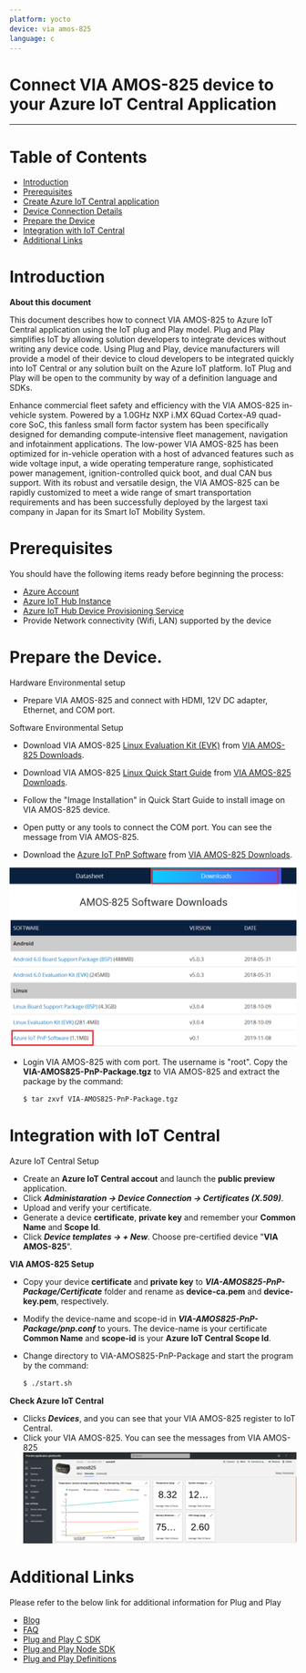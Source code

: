 ```yaml
---
platform: yocto
device: via amos-825
language: c
---
```


Connect VIA AMOS-825 device to your Azure IoT Central Application
===

---
# Table of Contents

-   [Introduction](#Introduction)
-   [Prerequisites](#Prerequisites)
-   [Create Azure IoT Central application](#Create_AICA)
-   [Device Connection Details](#DeviceConnectionDetails)
-   [Prepare the Device](#preparethedevice)
-   [Integration with IoT Central](#IntegrationwithIoTCentral)
-   [Additional Links](#AdditionalLinks)

<a name="Introduction"></a>
# Introduction 

**About this document**

This document describes how to connect VIA AMOS-825 to Azure IoT Central application using the IoT plug and Play model. Plug and Play simplifies IoT by allowing solution developers to integrate devices without writing any device code. Using Plug and Play, device manufacturers will provide a model of their device to cloud developers to be integrated quickly into IoT Central or any solution built on the Azure IoT platform. IoT Plug and Play will be open to the community by way of a definition language and SDKs.

Enhance commercial fleet safety and efficiency with the VIA AMOS-825 in-vehicle system. Powered by a 1.0GHz NXP i.MX 6Quad Cortex-A9 quad-core SoC, this fanless small form factor system has been specifically designed for demanding compute-intensive fleet management, navigation and infotainment applications. The low-power VIA AMOS-825 has been optimized for in-vehicle operation with a host of advanced features such as wide voltage input, a wide operating temperature range, sophisticated power management, ignition-controlled quick boot, and dual CAN bus support. With its robust and versatile design, the VIA AMOS-825 can be rapidly customized to meet a wide range of smart transportation requirements and has been successfully deployed by the largest taxi company in Japan for its Smart IoT Mobility System.

<a name="Prerequisites"></a>
# Prerequisites

You should have the following items ready before beginning the process: 

-   [Azure Account](https://portal.azure.com)
-   [Azure IoT Hub Instance](https://docs.microsoft.com/en-us/azure/iot-hub/about-iot-hub)
-   [Azure IoT Hub Device Provisioning Service](https://docs.microsoft.com/en-us/azure/iot-dps/about-iot-dps)
-   Provide Network connectivity (Wifi, LAN) supported by the device

<a name="preparethedevice"></a>
# Prepare the Device.

Hardware Environmental setup

- Prepare VIA AMOS-825 and connect with HDMI, 12V DC adapter, Ethernet, and COM port.

Software Environmental Setup 

-   Download VIA AMOS-825 [Linux Evaluation Kit (EVK)](http://cdn.viaembedded.com/products/software/amos-825/Linux_EVK/AMOS-825_Linux_EVK_v3.0.4_20181009.zip) from [VIA AMOS-825 Downloads](https://www.viatech.com/en/systems/industrial-fanless-pcs/amos-825/).
-   Download VIA AMOS-825 [Linux Quick Start Guide](http://cdn.viaembedded.com/products/docs/amos-825/Linux_quick_start_guide/AMOS-825_Linux_EVK_v3.0.4_Quick_Start_Guide_v1.00_20181004.pdf) from [VIA AMOS-825 Downloads](https://www.viatech.com/en/systems/industrial-fanless-pcs/amos-825/).
-   Follow the "Image Installation" in Quick Start Guide to install image on VIA AMOS-825 device.

-   Open putty or any tools to connect the COM port. You can see the message from VIA AMOS-825.
-   Download the [Azure IoT PnP Software](http://cdn.viaembedded.com/products/software/amos-825/Azure_IoT_PnP/VIA-AMOS825-PnP-Package.tgz) from [VIA AMOS-825 Downloads](https://www.viatech.com/en/systems/industrial-fanless-pcs/amos-825/).

![](media/VIA_AMOS-825/amos825-download.png)

-   Login VIA AMOS-825 with com port. The username is "root". Copy the **VIA-AMOS825-PnP-Package.tgz** to VIA AMOS-825 and extract the package by the command:

    ```bash
    $ tar zxvf VIA-AMOS825-PnP-Package.tgz
    ```

<a name="IntegrationwithIoTCentral"></a>
# Integration with IoT Central

Azure IoT Central Setup

-   Create an **Azure IoT Central accout** and launch the **public preview** application.
-   Click ***Administaration -> Device Connection -> Certificates (X.509)***.
-   Upload and verify your certificate.
-   Generate a device **certificate**, **private key** and remember your **Common Name** and **Scope Id**.
-   Click ***Device templates -> + New***. Choose pre-certified device "**VIA AMOS-825**".

**VIA AMOS-825 Setup**

-   Copy your device **certificate** and **private key** to ***VIA-AMOS825-PnP-Package/Certificate*** folder and rename as **device-ca.pem** and **device-key.pem**, respectively. 
-   Modify the device-name and scope-id in ***VIA-AMOS825-PnP-Package/pnp.conf*** to yours. The device-name is your certificate **Common Name** and **scope-id** is your **Azure IoT Central Scope Id**.
-   Change directory to VIA-AMOS825-PnP-Package and start the program by the command: 

    ```bash
    $ ./start.sh
    ```

**Check Azure IoT Central**
-   Clicks ***Devices***, and you can see that your VIA AMOS-825 register to IoT Central.
-   Click your VIA AMOS-825. You can see the messages from VIA AMOS-825 ![](media/VIA_AMOS-825/amos825-result.png)

<a name="AdditionalLinks"></a>
# Additional Links

Please refer to the below link for additional information for Plug and Play 

-   [Blog](https://azure.microsoft.com/en-us/blog/iot-plug-and-play-is-now-available-in-preview/)
-   [FAQ](TBD) 
-   [Plug and Play C SDK](https://github.com/Azure/azure-iot-sdk-c/tree/public-preview) 
-   [Plug and Play Node SDK](https://github.com/Azure/azure-iot-sdk-node/tree/digitaltwins-preview)
-   [Plug and Play Definitions](https://github.com/Azure/IoTPlugandPlay)
